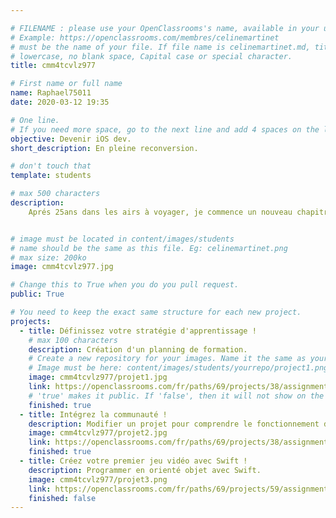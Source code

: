 ```yaml
---

# FILENAME : please use your OpenClassrooms's name, available in your url.
# Example: https://openclassrooms.com/membres/celinemartinet
# must be the name of your file. If file name is celinemartinet.md, title is celinemartinet.
# lowercase, no blank space, Capital case or special character.
title: cmm4tcvlz977

# First name or full name
name: Raphael75011
date: 2020-03-12 19:35

# One line.
# If you need more space, go to the next line and add 4 spaces on the left, as in 'description'.
objective: Devenir iOS dev.
short_description: En pleine reconversion.

# don't touch that
template: students

# max 500 characters
description:
    Aprés 25ans dans les airs à voyager, je commence un nouveau chapitre.


# image must be located in content/images/students
# name should be the same as this file. Eg: celinemartinet.png
# max size: 200ko
image: cmm4tcvlz977.jpg

# Change this to True when you do you pull request.
public: True

# You need to keep the exact same structure for each new project.
projects:
  - title: Définissez votre stratégie d'apprentissage !
    # max 100 characters
    description: Création d'un planning de formation.
    # Create a new repository for your images. Name it the same as your nickname and profile picture.
    # Image must be here: content/images/students/yourrepo/project1.png
    image: cmm4tcvlz977/projet1.jpg
    link: https://openclassrooms.com/fr/paths/69/projects/38/assignment
    # 'true' makes it public. If 'false', then it will not show on the website.
    finished: true
  - title: Intégrez la communauté !
    description: Modifier un projet pour comprendre le fonctionnement de Git.
    image: cmm4tcvlz977/projet2.jpg
    link: https://openclassrooms.com/fr/paths/69/projects/38/assignment
    finished: true
  - title: Créez votre premier jeu vidéo avec Swift !
    description: Programmer en orienté objet avec Swift.
    image: cmm4tcvlz977/projet3.png
    link: https://openclassrooms.com/fr/paths/69/projects/59/assignment
    finished: false
---
```

